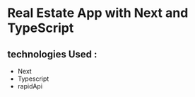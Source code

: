 # Real Estate App with Next and TypeScript

## technologies Used :

- Next
- Typescript
- rapidApi

